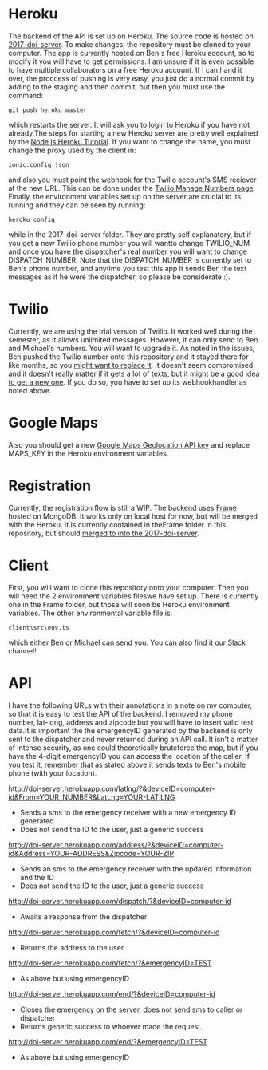 # Heroku
The backend of the API is set up on Heroku. The source code is hosted on [2017-doi-server](https://github.com/bu-else/2017-doi-server). To make changes, the repository must be cloned to your computer. The app is currently hosted on Ben's free Heroku account, so to modify it you will have to get permissions. I am unsure if it is even possible to have multiple collaborators on a free Heroku account. If I can hand it over, the proccess of pushing is very easy, you just do a normal commit by adding to the staging and then commit, but then you must use the command:
```
git push heroku master
```
which restarts the server. It will ask you to login to Heroku if you have not already.The steps for starting a new Heroku server are pretty well explained by the [Node.js Heroku Tutorial](https://devcenter.heroku.com/articles/getting-started-with-nodejs). If you want to change the name, you must change the proxy used by the client in:
```
ionic.config.json
```
and also you must point the webhook for the Twilio account's SMS reciever at the new URL. This can be done under the [Twilio Manage Numbers page](https://www.twilio.com/console/phone-numbers/). Finally, the environment variables set up on the server are crucial to its running and they can be seen by running:
```
heroku config
```
while in the 2017-doi-server folder. They are pretty self explanatory, but if you get a new Twilio phone number you will wantto change TWILIO_NUM and once you have the dispatcher's real number you will want to change DISPATCH_NUMBER. Note that the DISPATCH_NUMBER is currently set to Ben's phone number, and anytime you test this app it sends Ben the text messages as if he were the dispatcher, so please be considerate :).


# Twilio
Currently, we are using the trial version of Twilio. It worked well during the semester, as it allows unlimited messages. However, it can only send to Ben and Michael's numbers. You will want to upgrade it. As noted in the issues, Ben pushed the Twilio number onto this repository and it stayed there for like months, so you [might want to replace it](https://github.com/bu-else/2017-doi-app/issues/54). It doesn't seem compromised and it doesn't really matter if it gets a lot of texts, [but it might be a good idea to get a new one](https://www.twilio.com/pricing). If you do so, you have to set up its webhookhandler as noted above.


# Google Maps
Also you should get a new [Google Maps Geolocation API key](https://developers.google.com/maps/documentation/geolocation/intro) and replace MAPS_KEY in the Heroku environment variables.

# Registration
Currently, the registration flow is still a WIP. The backend uses [Frame](https://github.com/jedireza/frame) hosted on MongoDB. It works only on local host for now, but will be merged with the Heroku. It is currently contained in theFrame folder in this repository, but should [merged to into the 2017-doi-server](https://github.com/bu-else/2017-doi-app/issues/69).


# Client
First, you will want to clone this repository onto your computer. Then you will need the 2 environment variables fileswe have set up. There is currently one in the Frame folder, but those will soon be Heroku environment variables. The other environmental variable file is:
```
client\src\env.ts
```
which either Ben or Michael can send you. You can also find it our Slack channel!


# API
I have the following URLs with their annotations in a note on my computer, so that it is easy to test the API of the backend. I removed my phone number, lat-long, address and zipcode but you will have to insert valid test data.It is important the the emergencyID generated by the backend is only sent to the dispatcher and never returned during an API call. It isn't a matter of intense security, as one could theoretically bruteforce the map, but if you have the 4-digit emergencyID you can access the location of the caller. If you test it, remember that as stated above,it sends texts to Ben's mobile phone (with your location).

http://doi-server.herokuapp.com/latlng/?&deviceID=computer-id&From=YOUR_NUMBER&LatLng=YOUR-LAT,LNG
* Sends a sms to the emergency receiver with a new emergency ID generated
* Does not send the ID to the user, just a generic success

http://doi-server.herokuapp.com/address/?&deviceID=computer-id&Address=YOUR-ADDRESS&Zipcode=YOUR-ZIP
* Sends an sms to the emergency receiver with the updated information and the ID
* Does not send the ID to the user, just a generic success

http://doi-server.herokuapp.com/dispatch/?&deviceID=computer-id
* Awaits a response from the dispatcher

http://doi-server.herokuapp.com/fetch/?&deviceID=computer-id
* Returns the address to the user

http://doi-server.herokuapp.com/fetch/?&emergencyID=TEST
* As above but using emergencyID

http://doi-server.herokuapp.com/end/?&deviceID=computer-id
* Closes the emergency on the server, does not send sms to caller or dispatcher
* Returns generic success to whoever made the request.

http://doi-server.herokuapp.com/end/?&emergencyID=TEST
* As above but using emergencyID
 
